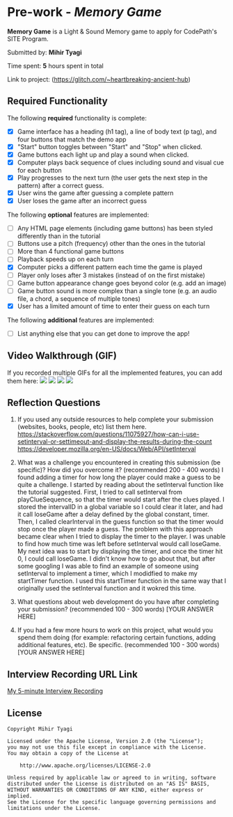 # Pre-work - *Memory Game*

**Memory Game** is a Light & Sound Memory game to apply for CodePath's SITE Program. 

Submitted by: **Mihir Tyagi**

Time spent: **5** hours spent in total

Link to project: (https://glitch.com/~heartbreaking-ancient-hub)

## Required Functionality

The following **required** functionality is complete:

* [x] Game interface has a heading (h1 tag), a line of body text (p tag), and four buttons that match the demo app
* [x] "Start" button toggles between "Start" and "Stop" when clicked. 
* [x] Game buttons each light up and play a sound when clicked. 
* [x] Computer plays back sequence of clues including sound and visual cue for each button
* [x] Play progresses to the next turn (the user gets the next step in the pattern) after a correct guess. 
* [x] User wins the game after guessing a complete pattern
* [x] User loses the game after an incorrect guess

The following **optional** features are implemented:

* [ ] Any HTML page elements (including game buttons) has been styled differently than in the tutorial
* [ ] Buttons use a pitch (frequency) other than the ones in the tutorial
* [ ] More than 4 functional game buttons
* [ ] Playback speeds up on each turn
* [x] Computer picks a different pattern each time the game is played
* [ ] Player only loses after 3 mistakes (instead of on the first mistake)
* [ ] Game button appearance change goes beyond color (e.g. add an image)
* [ ] Game button sound is more complex than a single tone (e.g. an audio file, a chord, a sequence of multiple tones)
* [x] User has a limited amount of time to enter their guess on each turn

The following **additional** features are implemented:

- [ ] List anything else that you can get done to improve the app!

## Video Walkthrough (GIF)

If you recorded multiple GIFs for all the implemented features, you can add them here:
![](http://g.recordit.co/C5DuSIbJ3S.gif)
![](gif2-link-here)
![](gif3-link-here)
![](gif4-link-here)

## Reflection Questions
1. If you used any outside resources to help complete your submission (websites, books, people, etc) list them here. 
https://stackoverflow.com/questions/11075927/how-can-i-use-setinterval-or-settimeout-and-display-the-results-during-the-count
https://developer.mozilla.org/en-US/docs/Web/API/setInterval

2. What was a challenge you encountered in creating this submission (be specific)? How did you overcome it? (recommended 200 - 400 words) 
I found adding a timer for how long the player could make a guess to be quite a challenge. I started by reading about the setInterval function like the tutorial suggested. First, I tried to call setInterval from playClueSequence, so that the timer would start after the clues played. I stored the intervalID in a global variable so I could clear it later, and had it call loseGame after a delay defined by the global constant, timer. Then, I called clearInterval in the guess function so that the timer would stop once the player made a guess. The problem with this approach became clear when I tried to display the timer to the player. I was unable to find how much time was left before setInterval would call loseGame. My next idea was to start by displaying the timer, and once the timer hit 0, I could call loseGame. I didn't know how to go about that, but after some googling I was able to find an example of someone using setInterval to implement a timer, which I modidfied to make my startTimer function. I used this startTimer function in the same way that I originally used the setInterval function and it wokred this time.

3. What questions about web development do you have after completing your submission? (recommended 100 - 300 words) 
[YOUR ANSWER HERE]

4. If you had a few more hours to work on this project, what would you spend them doing (for example: refactoring certain functions, adding additional features, etc). Be specific. (recommended 100 - 300 words) 
[YOUR ANSWER HERE]



## Interview Recording URL Link

[My 5-minute Interview Recording](https://www.loom.com/share/2b3ca72741fe433aae463b3b92d0c019)


## License

    Copyright Mihir Tyagi

    Licensed under the Apache License, Version 2.0 (the "License");
    you may not use this file except in compliance with the License.
    You may obtain a copy of the License at

        http://www.apache.org/licenses/LICENSE-2.0

    Unless required by applicable law or agreed to in writing, software
    distributed under the License is distributed on an "AS IS" BASIS,
    WITHOUT WARRANTIES OR CONDITIONS OF ANY KIND, either express or implied.
    See the License for the specific language governing permissions and
    limitations under the License.
